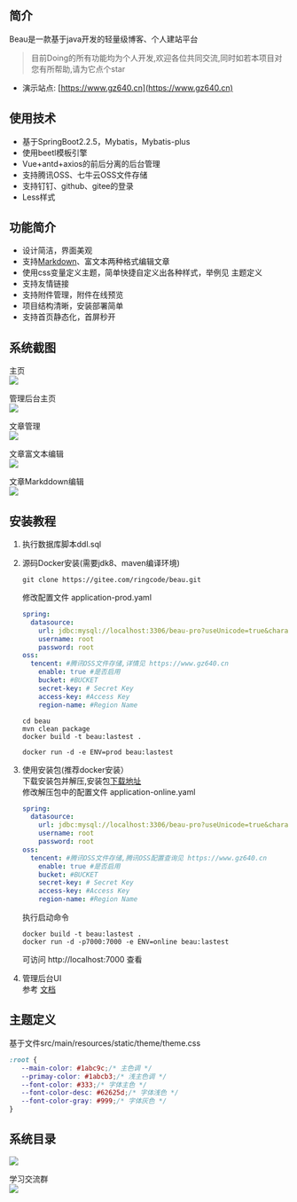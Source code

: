 ## 简介
Beau是一款基于java开发的轻量级博客、个人建站平台
> 目前Doing的所有功能均为个人开发,欢迎各位共同交流,同时如若本项目对您有所帮助,请为它点个star
* 演示站点: [https://www.gz640.cn](https://www.gz640.cn)

## 使用技术
* 基于SpringBoot2.2.5，Mybatis，Mybatis-plus
* 使用beetl模板引擎
* Vue+antd+axios的前后分离的后台管理
* 支持腾讯OSS、七牛云OSS文件存储
* 支持钉钉、github、gitee的登录
* Less样式

## 功能简介
* 设计简洁，界面美观
* 支持[Markdown](https://www.markdownguide.org/)、富文本两种格式编辑文章
* 使用css变量定义主题，简单快捷自定义出各种样式，举例见 主题定义
* 支持友情链接
* 支持附件管理，附件在线预览
* 项目结构清晰，安装部署简单
* 支持首页静态化，首屏秒开

## 系统截图
主页  
![](https://gitee.com/lsl52640/files/raw/master/%E7%BD%91%E7%AB%99%E4%B8%BB%E9%A1%B5.jpg)

管理后台主页  
![](https://gitee.com/lsl52640/files/raw/master/%E5%B7%A5%E4%BD%9C%E5%8F%B0.jpg)

文章管理  
![](https://gitee.com/lsl52640/files/raw/master/%E6%96%87%E7%AB%A0%E7%AE%A1%E7%90%86.jpg)

文章富文本编辑  
![](https://gitee.com/lsl52640/files/raw/master/%E6%96%87%E7%AB%A0%E7%BC%96%E8%BE%91-HTML.jpg)

文章Markddown编辑  
![](https://gitee.com/lsl52640/files/raw/master/%E6%96%87%E7%AB%A0%E7%BC%96%E8%BE%91-markdown.jpg)
## 安装教程
1. 执行数据库脚本ddl.sql
2. 源码Docker安装(需要jdk8、maven编译环境)  
   ```
   git clone https://gitee.com/ringcode/beau.git  
   ```
   修改配置文件 application-prod.yaml
   ```yaml
   spring:
     datasource:
       url: jdbc:mysql://localhost:3306/beau-pro?useUnicode=true&characterEncoding=utf8&useSSL=false&serverTimezone=CST&allowPublicKeyRetrieval=true
       username: root
       password: root
   oss:
     tencent: #腾讯OSS文件存储,详情见 https://www.gz640.cn
       enable: true #是否启用
       bucket: #BUCKET
       secret-key: # Secret Key
       access-key: #Access Key
       region-name: #Region Name
   ```
   
   ``` 
   cd beau   
   mvn clean package  
   docker build -t beau:lastest . 
   ```
   
   ```
   docker run -d -e ENV=prod beau:lastest
   ```

3. 使用安装包(推荐docker安装）  
   下载安装包并解压,安装包[下载地址](https://gitee.com/ringcode/beau/releases)  
   修改解压包中的配置文件 application-online.yaml
   ```yaml
   spring:
     datasource:
       url: jdbc:mysql://localhost:3306/beau-pro?useUnicode=true&characterEncoding=utf8&useSSL=false&serverTimezone=CST&allowPublicKeyRetrieval=true
       username: root
       password: root
   oss:
     tencent: #腾讯OSS文件存储,腾讯OSS配置查询见 https://www.gz640.cn
       enable: true #是否启用
       bucket: #BUCKET
       secret-key: # Secret Key
       access-key: #Access Key
       region-name: #Region Name
   ``` 
   执行启动命令  
   ```
   docker build -t beau:lastest . 
   docker run -d -p7000:7000 -e ENV=online beau:lastest
   ```
   可访问 http://localhost:7000 查看

4. 管理后台UI  
   参考 [文档](https://gitee.com/ringcode/beau-ui)
## 主题定义
  基于文件src/main/resources/static/theme/theme.css  
```css
:root {
   --main-color: #1abc9c;/* 主色调 */
   --primay-color: #1abcb3;/* 浅主色调 */
   --font-color: #333;/* 字体主色 */
   --font-color-desc: #62625d;/* 字体浅色 */
   --font-color-gray: #999;/* 字体灰色 */
}
```

## 系统目录
![](https://gitee.com/lsl52640/files/raw/master/%E9%A1%B9%E7%9B%AE%E7%9B%AE%E5%BD%95.jpg)


学习交流群  
![](https://gitee.com/lsl52640/files/raw/master/contact_me_qr.png)
